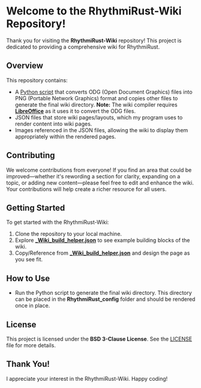 # Welcome to the RhythmiRust-Wiki Repository!

Thank you for visiting the **RhythmiRust-Wiki** repository! This project is dedicated to providing a comprehensive wiki for RhythmiRust.

## Overview

This repository contains:
- A [Python script](./wiki_compiler.py) that converts ODG (Open Document Graphics) files into PNG (Portable Network Graphics) format and copies other files to generate the final wiki directory. **Note:** The wiki compiler requires [**LibreOffice**](https://www.libreoffice.org/about-us/who-are-we) as it uses it to convert the ODG files.
- JSON files that store wiki pages/layouts, which my program uses to render content into wiki pages.
- Images referenced in the JSON files, allowing the wiki to display them appropriately within the rendered pages.

## Contributing

We welcome contributions from everyone! If you find an area that could be improved—whether it's rewording a section for clarity, expanding on a topic, or adding new content—please feel free to edit and enhance the wiki. Your contributions will help create a richer resource for all users.

## Getting Started

To get started with the RhythmiRust-Wiki:
1. Clone the repository to your local machine.
2. Explore [**_Wiki_build_helper.json**](./_Wiki_build_helper.json) to see example building blocks of the wiki.
3. Copy/Reference from [**_Wiki_build_helper.json**](./_Wiki_build_helper.json) and design the page as you see fit.

## How to Use

- Run the Python script to generate the final wiki directory. This directory can be placed in the **RhythmiRust_config** folder and should be rendered once in place.

## License

This project is licensed under the **BSD 3-Clause License**. See the [LICENSE](./LICENSE) file for more details.

## Thank You!

I appreciate your interest in the RhythmiRust-Wiki. Happy coding!
